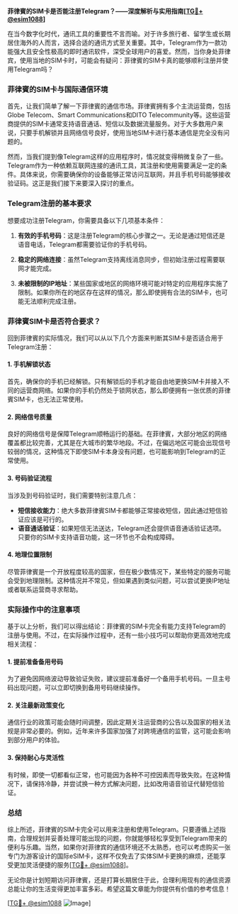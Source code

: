 **菲律賓的SIM卡是否能注册Telegram？——深度解析与实用指南[[TG💪+ @esim1088](https://t.me/s/esim1088)]**

在当今数字化时代，通讯工具的重要性不言而喻。对于许多旅行者、留学生或长期居住海外的人而言，选择合适的通讯方式至关重要。其中，Telegram作为一款功能强大且安全性极高的即时通讯软件，深受全球用户的喜爱。然而，当你身处菲律宾，使用当地的SIM卡时，可能会有疑问：菲律賓的SIM卡真的能够顺利注册并使用Telegram吗？

### 菲律賓的SIM卡与国际通信环境

首先，让我们简单了解一下菲律賓的通信市场。菲律賓拥有多个主流运营商，包括Globe Telecom、Smart Communications和DITO Telecommunity等。这些运营商提供的SIM卡通常支持语音通话、短信以及数据流量服务。对于大多数用户来说，只要手机解锁并且网络信号良好，使用当地SIM卡进行基本通信是完全没有问题的。

然而，当我们提到像Telegram这样的应用程序时，情况就变得稍微复杂了一些。Telegram作为一种依赖互联网连接的通讯工具，其注册和使用需要满足一定的条件。具体来说，你需要确保你的设备能够正常访问互联网，并且手机号码能够接收验证码。这正是我们接下来要深入探讨的重点。

### Telegram注册的基本要求

想要成功注册Telegram，你需要具备以下几项基本条件：

1. **有效的手机号码**：这是注册Telegram的核心步骤之一。无论是通过短信还是语音电话，Telegram都需要验证你的手机号码。
   
2. **稳定的网络连接**：虽然Telegram支持离线消息同步，但初始注册过程需要联网才能完成。

3. **未被限制的IP地址**：某些国家或地区的网络环境可能对特定的应用程序实施了限制。如果你所在的地区存在这样的情况，那么即使拥有合法的SIM卡，也可能无法顺利完成注册。

### 菲律賓SIM卡是否符合要求？

回到菲律賓的实际情况，我们可以从以下几个方面来判断其SIM卡是否适合用于Telegram注册：

#### 1. 手机解锁状态
首先，确保你的手机已经解锁。只有解锁后的手机才能自由地更换SIM卡并接入不同的运营商网络。如果你的手机仍然处于锁网状态，那么即便拥有一张优质的菲律賓SIM卡，也无法正常使用。

#### 2. 网络信号质量
良好的网络信号是保障Telegram顺畅运行的基础。在菲律賓，大部分地区的网络覆盖都比较完善，尤其是在大城市的繁华地段。不过，在偏远地区可能会出现信号较弱的情况，这种情况下即使SIM卡本身没有问题，也可能影响到Telegram的正常使用。

#### 3. 号码验证流程
当涉及到号码验证时，我们需要特别注意几点：
   - **短信接收能力**：绝大多数菲律賓SIM卡都能够正常接收短信，因此通过短信验证应该是可行的。
   - **语音通话验证**：如果短信无法送达，Telegram还会提供语音通话验证选项。只要你的SIM卡支持语音功能，这一环节也不会构成障碍。

#### 4. 地理位置限制
尽管菲律賓是一个开放程度较高的国家，但在极少数情况下，某些特定的服务可能会受到地理限制。这种情况并不常见，但如果遇到类似问题，可以尝试更换IP地址或者联系运营商寻求帮助。

### 实际操作中的注意事项

基于以上分析，我们可以得出结论：菲律賓的SIM卡完全有能力支持Telegram的注册与使用。不过，在实际操作过程中，还有一些小技巧可以帮助你更高效地完成相关流程：

#### 1. 提前准备备用号码
为了避免因网络波动导致验证失败，建议提前准备好一个备用手机号码。一旦主号码出现问题，可以立即切换到备用号码继续操作。

#### 2. 关注最新政策变化
通信行业的政策可能会随时间调整，因此定期关注运营商的公告以及国家的相关法规是非常必要的。例如，近年来许多国家加强了对跨境通信的监管，这可能会影响到部分用户的体验。

#### 3. 保持耐心与灵活性
有时候，即使一切都看似正常，也可能因为各种不可控因素而导致失败。在这种情况下，请保持冷静，并尝试换一种方式解决问题，比如改用语音验证代替短信验证。

### 总结

综上所述，菲律賓的SIM卡完全可以用来注册和使用Telegram。只要遵循上述指南，合理规划并妥善处理可能出现的问题，你就能够轻松享受到Telegram带来的便利与乐趣。当然，如果你对菲律宾的通信环境还不太熟悉，也可以考虑购买一张专门为游客设计的国际eSIM卡，这样不仅免去了实体SIM卡更换的麻烦，还能享受更加灵活便捷的服务[[TG💪+ @esim1088](https://t.me/s/esim1088)]。

无论你是计划短期访问菲律賓，还是打算长期居住于此，合理利用现有的通信资源总能让你的生活变得更加丰富多彩。希望这篇文章能为你提供有价值的参考信息！

[[TG💪+ @esim1088](https://t.me/s/esim1088) ![Image](https://i.postimg.cc/4NQfJmqS/Snipaste-2025-05-13-00-14-12.png)]